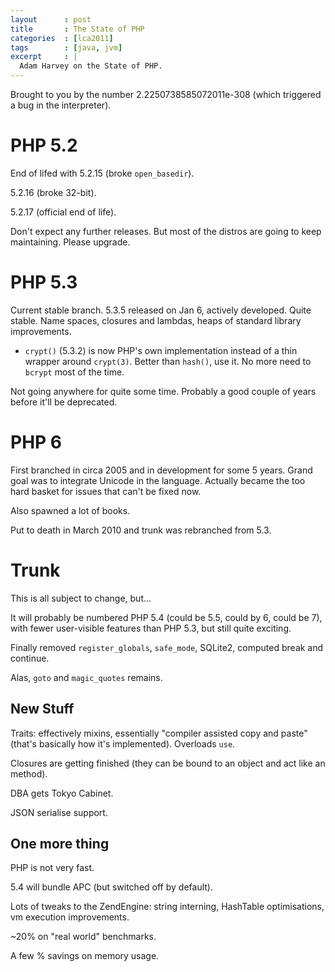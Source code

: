 ```yaml
---
layout      : post
title       : The State of PHP
categories  : [lca2011]
tags        : [java, jvm]
excerpt     : |
  Adam Harvey on the State of PHP.
---
```


Brought to you by the number 2.2250738585072011e-308 (which triggered a bug in
the interpreter).

PHP 5.2
=======

End of lifed with 5.2.15 (broke `open_basedir`).

5.2.16 (broke 32-bit).

5.2.17 (official end of life).

Don't expect any further releases. But most of the distros are going to keep
maintaining. Please upgrade.

PHP 5.3
=======

Current stable branch. 5.3.5 released on Jan 6, actively developed. Quite
stable. Name spaces, closures and lambdas, heaps of standard library
improvements.

- `crypt()` (5.3.2) is now PHP's own implementation instead of a thin wrapper
  around `crypt(3)`. Better than `hash()`, use it. No more need to `bcrypt`
  most of the time.

Not going anywhere for quite some time. Probably a good couple of years before
it'll be deprecated.

PHP 6
=====

First branched in circa 2005 and in development for some 5 years. Grand goal
was to integrate Unicode in the language. Actually became the too hard basket
for issues that can't be fixed now.

Also spawned a lot of books.

Put to death in March 2010 and trunk was rebranched from 5.3.

Trunk
=====

This is all subject to change, but...

It will probably be numbered PHP 5.4 (could be 5.5, could by 6, could be 7),
with fewer user-visible features than PHP 5.3, but still quite exciting.

Finally removed `register_globals`, `safe_mode`, SQLite2, computed break and
continue.

Alas, `goto` and `magic_quotes` remains.

New Stuff
---------

Traits: effectively mixins, essentially "compiler assisted copy and paste"
(that's basically how it's implemented). Overloads `use`.

Closures are getting finished (they can be bound to an object and act like an
method).

DBA gets Tokyo Cabinet.

JSON serialise support.

One more thing
--------------

PHP is not very fast.

5.4 will bundle APC (but switched off by default).

Lots of tweaks to the ZendEngine: string interning, HashTable optimisations,
vm execution improvements.

~20% on "real world" benchmarks.

A few % savings on memory usage.



